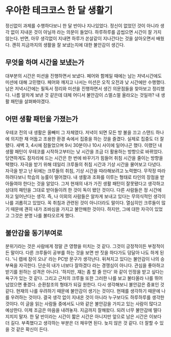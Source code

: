 # 우아한 테크코스 한 달 생활기

정신없이 과제를 수행하다보니 한 달 반이나 지나있었다. 정신이 없었던 것이 아니라 생각 없이 지내온 것이 아닐까 라는 의문이 들었다. 하루하루를 곱씹으면 시간이 잘 가지 않는다. 반면, 아무 생각없이 지내면 하루가 쏜살같이 지나간다는 것을 살아오면서 배웠다. 괜히 지금까지의 생활을 잘 보냈는지에 대한 불안감이 생긴다.  

## 무엇을 하며 시간을 보냈는가

대부분의 시간은 미션을 진행하면서 보냈다. 페어와 함께일 때에는 남는 저녁시간에도 미션에 대해 고민했다. 페어와 깨지고 나서는 미션은 오직 오전과 낮 시간에만 수행했다. 남은 저녁시간에는 필독서 정리와 미션을 진행하면서 생긴 의문점들을 찾아보고 정리했다. 나름 알차게 보낸 것 같은데 대체 어디서 불안감이 스멀스멀 올라오는 것일까? 내 생활 패턴을 살펴봐야겠다.  

## 어떤 생활 패턴을 가졌는가

우테코 전의 내 생활은 올빼미 그 자체였다. 저녁이 되면 모든 방 불을 끄고 스탠드 하나에 의지한 채 어둡고 조용한 환경 속에서 집중을 하는 것을 즐겼다. 실제로 집중도 더 잘됐다. 새벽 3, 4시에 잠들었으며 9시 30분이나 10시 사이에 일어나곤 했다. 이랬던 내 생활 패턴이 우테코를 시작하고부터는 낮 시간을 조금 더 활용하는 방향으로 바뀌었다. 당연하게도 잠자리에 드는 시간은 한 번에 바꾸기가 힘들어 취침 시간을 줄이는 방향을 택했다. 자극을 받기 위해 데일리 크루들의 취침 시간과 기상 시간을 물어보고 다녔다. 자극을 받고 난 뒤에는 크루들의 취침, 기상 시간을 따라해보려고 노력했다. 무작정 따라하려다보니 학습의 능률이 떨어졌다. 내 생활과 조화를 이루는 형태로 타인의 장점을 받아들여야 한다는 것을 알았다. 그저 현재의 내가 가진 생활 패턴이 잘못됐다고 생각하고 상대의 패턴을 그대로 받아들이려 한 것이 독이 됐던 것이다. 다른 사람들은 정 시간에 자고 일어난다는 생각. 즉, 나 이외의 사람들은 알차게 보내고 있다는 무의식적인 생각이 나를 괴롭히고 있었다. 꼭 취침과 관련된 것이 아니더라도 말이다. 열심히인 크루들이 많기 때문에 괜히 내가 조바심을 가지고 불안해한 것이다. 하지만, 그에 대한 자극이 있었고 그것은 분명 나를 불타오르게 했다.

## 불안감을 동기부여로

분위기라는 것은 사람에게 정말 큰 영향을 미치는 것 같다. 그것이 긍정적이든 부정적이든 말이다. 다른 크루들이 공부를 하는 것을 보면 딴 짓을 하다가도 덩달아 나도 하게 된다. '니 렙에 잠이 오냐' 라는 PC방 문구가 생각난다. 뒤쳐지고 있다는 불안감이 나의 승부욕을 자극한다. 단순히 내가 너보다 잘하겠다 라는 경쟁심이 아니다. 관심을 좋아하고 받기를 원하는 성격은 아니다. '하지만, 쟤는 좀 할 줄 안다' 와 같이 인정을 받고 싶다는 욕구가 있는 것 같다. 그리고 근처의 크루들 또한 그러한 나를 보고 불타올라 나를 뛰어넘었으면 좋겠다. 순환참조의 형태가 되길 원한다. 다시 생각해보니 불안감은 증표인 것 같다. 현재의 나를 우려하기 때문에 불안감이 생기는 것이다. 현재를 생각하기 때문에 나를 우려하는 것이다. 결국 생각 없이 지내온 것이 아니라 누구보다도 하루하루를 생각한 것이다. 이 글을 읽는 사람들 중에서도 나와 같은 불안감을 가지고 있는 사람이 많다고 예상한다. 이제 조금은 마음을 내려놓자. 지금까지 잘해왔다. 되려 너무 불안감에 떨다 지치지 말자. 한 달 반이라는 시간이 짧은 시간은 아니지만 앞으로 남은 시간은 이보다 더 길다. 부족했다고 생각하는 부분은 더 채우면 된다. 늦지 않은 것 같다. 더 잘할 수 있을 것 같은 확신이 든다.  